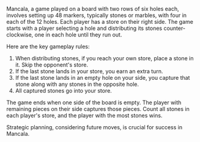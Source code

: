 Mancala, a game played on a board with two rows of six holes each, involves setting up 48 markers, typically stones or marbles, with four in each of the 12 holes. Each player has a store on their right side. The game starts with a player selecting a hole and distributing its stones counter-clockwise, one in each hole until they run out.

Here are the key gameplay rules:
1. When distributing stones, if you reach your own store, place a stone in it. Skip the opponent's store.
2. If the last stone lands in your store, you earn an extra turn.
3. If the last stone lands in an empty hole on your side, you capture that stone along with any stones in the opposite hole.
4. All captured stones go into your store.

The game ends when one side of the board is empty. The player with remaining pieces on their side captures those pieces. Count all stones in each player's store, and the player with the most stones wins.

Strategic planning, considering future moves, is crucial for success in Mancala.
